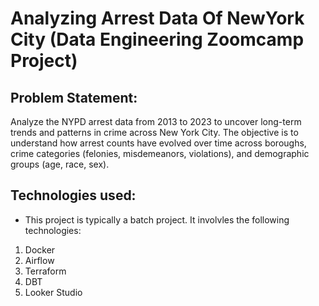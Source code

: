 # Analyzing Arrest Data Of NewYork City (Data Engineering Zoomcamp Project) 

## Problem Statement:
Analyze the NYPD arrest data from 2013 to 2023 to uncover long-term trends and patterns in crime across New York City. The objective is to understand how arrest counts have evolved over time across boroughs, crime categories (felonies, misdemeanors, violations), and demographic groups (age, race, sex).

## Technologies used:
- This project is typically a batch project. It involvles the following technologies:
1. Docker
2. Airflow
3. Terraform
4. DBT
5. Looker Studio

